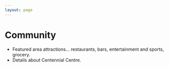 ```yaml
---
layout: page
---
```


# Community

* Featured area attractions... restaurants, bars, entertainment and sports, grocery.
* Details about Centennial Centre.